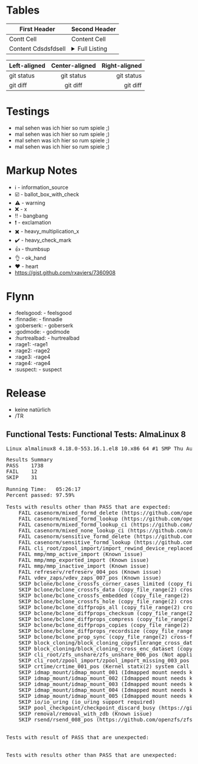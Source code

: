 
# Tables

| First Header  | Second Header |
| ------------- | ------------------ |
| Contt Cell  | Content Cell  |
| Content Cdsdsfdsell  | <details><summary>Full Listing</summary><pre>PRE JLKJLKJL</pre></details>  |

| Left-aligned | Center-aligned | Right-aligned |
| :---         |     :---:      |          ---: |
| git status   | git status     | git status    |
| git diff     | git diff       | git diff      |

# Testings

- mal sehen was ich hier so rum spiele ;)
- mal sehen was ich hier so rum spiele ;)
- mal sehen was ich hier so rum spiele ;)
- mal sehen was ich hier so rum spiele ;)

#  Markup Notes
- :information_source: - information_source
- :ballot_box_with_check: - ballot_box_with_check
- :warning: - warning
- :x: - x
- :bangbang: - bangbang
- :exclamation: - exclamation
- :heavy_multiplication_x: - heavy_multiplication_x
- :heavy_check_mark: - heavy_check_mark
- :thumbsup: - thumbsup
- :ok_hand: - ok_hand
- :heart: - heart
- https://gist.github.com/rxaviers/7360908

# Flynn
- :feelsgood: - feelsgood
- :finnadie: - finnadie
- :goberserk: - goberserk
- :godmode: - godmode
- :hurtrealbad: - hurtrealbad
- :rage1: -rage1
- :rage2: -rage2
- :rage3: -rage4
- :rage4: -rage4
- :suspect: - suspect


# Release
- keine natürlich
- /TR

## Functional Tests: Functional Tests: AlmaLinux 8
<pre>
Linux almalinux8 4.18.0-553.16.1.el8_10.x86_64 #1 SMP Thu Aug 8 07:11:46 EDT 2024 x86_64 x86_64 x86_64 GNU/Linux
</pre>

<pre>
Results Summary
PASS	1738
FAIL	12
SKIP	31

Running Time:	05:26:17
Percent passed:	97.59%

Tests with results other than PASS that are expected:
    FAIL casenorm/mixed_formd_delete (https://github.com/openzfs/zfs/issues/7633)
    FAIL casenorm/mixed_formd_lookup (https://github.com/openzfs/zfs/issues/7633)
    FAIL casenorm/mixed_formd_lookup_ci (https://github.com/openzfs/zfs/issues/7633)
    FAIL casenorm/mixed_none_lookup_ci (https://github.com/openzfs/zfs/issues/7633)
    FAIL casenorm/sensitive_formd_delete (https://github.com/openzfs/zfs/issues/7633)
    FAIL casenorm/sensitive_formd_lookup (https://github.com/openzfs/zfs/issues/7633)
    FAIL cli_root/zpool_import/import_rewind_device_replaced (Arbitrary pool rewind is not guaranteed)
    FAIL mmp/mmp_active_import (Known issue)
    FAIL mmp/mmp_exported_import (Known issue)
    FAIL mmp/mmp_inactive_import (Known issue)
    FAIL refreserv/refreserv_004_pos (Known issue)
    FAIL vdev_zaps/vdev_zaps_007_pos (Known issue)
    SKIP bclone/bclone_crossfs_corner_cases_limited (copy_file_range(2) cross-filesystem needs kernel 5.3+)
    SKIP bclone/bclone_crossfs_data (copy_file_range(2) cross-filesystem needs kernel 5.3+)
    SKIP bclone/bclone_crossfs_embedded (copy_file_range(2) cross-filesystem needs kernel 5.3+)
    SKIP bclone/bclone_crossfs_hole (copy_file_range(2) cross-filesystem needs kernel 5.3+)
    SKIP bclone/bclone_diffprops_all (copy_file_range(2) cross-filesystem needs kernel 5.3+)
    SKIP bclone/bclone_diffprops_checksum (copy_file_range(2) cross-filesystem needs kernel 5.3+)
    SKIP bclone/bclone_diffprops_compress (copy_file_range(2) cross-filesystem needs kernel 5.3+)
    SKIP bclone/bclone_diffprops_copies (copy_file_range(2) cross-filesystem needs kernel 5.3+)
    SKIP bclone/bclone_diffprops_recordsize (copy_file_range(2) cross-filesystem needs kernel 5.3+)
    SKIP bclone/bclone_prop_sync (copy_file_range(2) cross-filesystem needs kernel 5.3+)
    SKIP block_cloning/block_cloning_copyfilerange_cross_dataset (copy_file_range(2) cross-filesystem needs kernel 5.3+)
    SKIP block_cloning/block_cloning_cross_enc_dataset (copy_file_range(2) cross-filesystem needs kernel 5.3+)
    SKIP cli_root/zfs_unshare/zfs_unshare_006_pos (Not applicable)
    SKIP cli_root/zpool_import/zpool_import_missing_003_pos (https://github.com/openzfs/zfs/issues/6839)
    SKIP crtime/crtime_001_pos (Kernel statx(2) system call required on Linux)
    SKIP idmap_mount/idmap_mount_001 (Idmapped mount needs kernel 5.12+)
    SKIP idmap_mount/idmap_mount_002 (Idmapped mount needs kernel 5.12+)
    SKIP idmap_mount/idmap_mount_003 (Idmapped mount needs kernel 5.12+)
    SKIP idmap_mount/idmap_mount_004 (Idmapped mount needs kernel 5.12+)
    SKIP idmap_mount/idmap_mount_005 (Idmapped mount needs kernel 5.12+)
    SKIP io/io_uring (io_uring support required)
    SKIP pool_checkpoint/checkpoint_discard_busy (https://github.com/openzfs/zfs/issues/12053)
    SKIP removal/removal_with_zdb (Known issue)
    SKIP rsend/rsend_008_pos (https://github.com/openzfs/zfs/issues/6066)


Tests with result of PASS that are unexpected:


Tests with results other than PASS that are unexpected:
</pre>
